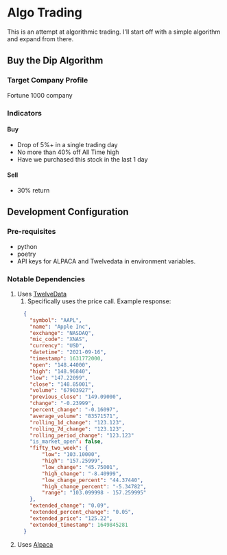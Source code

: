 # Algo Trading

This is an attempt at algorithmic trading. I'll start off with a simple algorithm and expand from there.

## Buy the Dip Algorithm

### Target Company Profile

Fortune 1000 company

### Indicators

#### Buy

- Drop of 5%+ in a single trading day
- No more than 40% off All Time high
- Have we purchased this stock in the last 1 day

#### Sell

- 30% return

## Development Configuration

### Pre-requisites

- python
- poetry
- API keys for ALPACA and Twelvedata in environment variables.


### Notable Dependencies

1. Uses [TwelveData](https://github.com/twelvedata/twelvedata-python)
   1. Specifically uses the price call. Example response:
    ```json
      {
        "symbol": "AAPL",
        "name": "Apple Inc",
        "exchange": "NASDAQ",
        "mic_code": "XNAS",
        "currency": "USD",
        "datetime": "2021-09-16",
        "timestamp": 1631772000,
        "open": "148.44000",
        "high": "148.96840",
        "low": "147.22099",
        "close": "148.85001",
        "volume": "67903927",
        "previous_close": "149.09000",
        "change": "-0.23999",
        "percent_change": "-0.16097",
        "average_volume": "83571571",
        "rolling_1d_change": "123.123",
        "rolling_7d_change": "123.123",
        "rolling_period_change": "123.123"
        "is_market_open": false,
        "fifty_two_week": {
            "low": "103.10000",
            "high": "157.25999",
            "low_change": "45.75001",
            "high_change": "-8.40999",
            "low_change_percent": "44.37440",
            "high_change_percent": "-5.34782",
            "range": "103.099998 - 157.259995"
        },
        "extended_change": "0.09",
        "extended_percent_change": "0.05",
        "extended_price": "125.22",
        "extended_timestamp": 1649845281
      }
    ```
2. Uses [Alpaca](https://github.com/alpacahq/alpaca-py)
